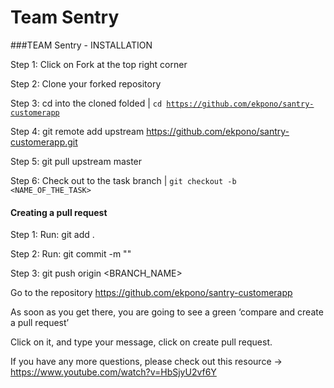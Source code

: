 # Team Sentry


###TEAM Sentry - INSTALLATION

Step 1: Click on Fork at the top right corner

Step 2: Clone your forked repository

Step 3: cd into the cloned folded | <code>cd https://github.com/ekpono/santry-customerapp</code>

Step 4: git remote add upstream https://github.com/ekpono/santry-customerapp.git

Step 5: git pull upstream master

Step 6: Check out to the task branch | <code>git checkout -b <NAME_OF_THE_TASK></code>


#### Creating a pull request

Step 1: Run: git add .

Step 2: Run: git commit -m "<COMMIT MESSAGE>"

Step 3: git push origin <BRANCH_NAME>

Go to the repository https://github.com/ekpono/santry-customerapp

As soon as you get there, you are going to see a green ‘compare and create a pull request’

Click on it, and type your message, click on create pull request.

If you have any more questions, please check out this resource -> https://www.youtube.com/watch?v=HbSjyU2vf6Y




